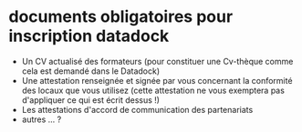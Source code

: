 <!--

---
title: Documents obligatoires pour l'inscription au datadock
description: Documents obligatoires pour l'inscription au datadock (liste probabement incomplète).
image_url: 
licence: CC-BY-SA
---

-->


# documents obligatoires pour inscription datadock


- Un CV actualisé des formateurs (pour constituer une Cv-thèque comme cela est demandé dans le Datadock)
- Une attestation renseignée et signée par vous concernant la conformité des locaux que vous utilisez (cette attestation ne vous exemptera pas d'appliquer ce qui est écrit dessus !) 
- Les attestations d'accord de communication des partenariats
- autres ... ?
